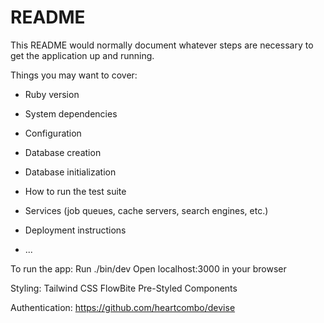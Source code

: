 # README

This README would normally document whatever steps are necessary to get the
application up and running.

Things you may want to cover:

- Ruby version

- System dependencies

- Configuration

- Database creation

- Database initialization

- How to run the test suite

- Services (job queues, cache servers, search engines, etc.)

- Deployment instructions

- ...

To run the app:
Run ./bin/dev
Open localhost:3000 in your browser

Styling:
Tailwind CSS
FlowBite Pre-Styled Components

Authentication:
https://github.com/heartcombo/devise
